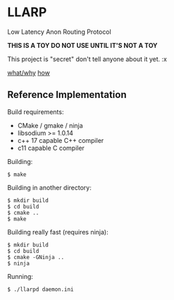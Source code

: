 # LLARP

Low Latency Anon Routing Protocol

**THIS IS A TOY DO NOT USE UNTIL IT'S NOT A TOY**

This project is "secret" don't tell anyone about it yet. :x

[what/why](doc/high-level.txt)
[how](doc/proto_v0.txt)

## Reference Implementation

Build requirements:

* CMake / gmake / ninja
* libsodium >= 1.0.14 
* c++ 17 capable C++ compiler
* c11 capable C compiler


Building:

    $ make

Building in another directory:

    $ mkdir build
    $ cd build
    $ cmake ..
    $ make
    
Building really fast (requires ninja):

    $ mkdir build
    $ cd build 
    $ cmake -GNinja ..
    $ ninja
    
Running:

    $ ./llarpd daemon.ini

